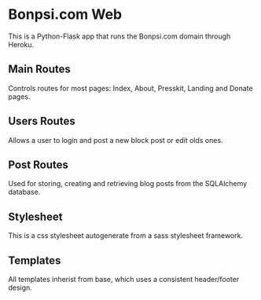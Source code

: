 # Bonpsi.com Web

This is a Python-Flask app that runs the Bonpsi.com domain through Heroku.

## Main Routes
Controls routes for most pages: Index, About, Presskit, Landing and Donate pages.

## Users Routes
Allows a user to login and post a new block post or edit olds ones.

## Post Routes
Used for storing, creating and retrieving blog posts from the SQLAlchemy database.

## Stylesheet
This is a css stylesheet autogenerate from a sass stylesheet framework.

## Templates
All templates inherist from base, which uses a consistent header/footer design. 
